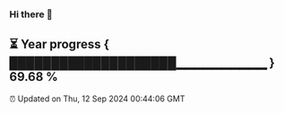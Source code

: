 ### Hi there 👋
⏳ Year progress { ████████████████████▁▁▁▁▁▁▁▁▁▁ } 69.68 %
---
⏰ Updated on Thu, 12 Sep 2024 00:44:06 GMT

